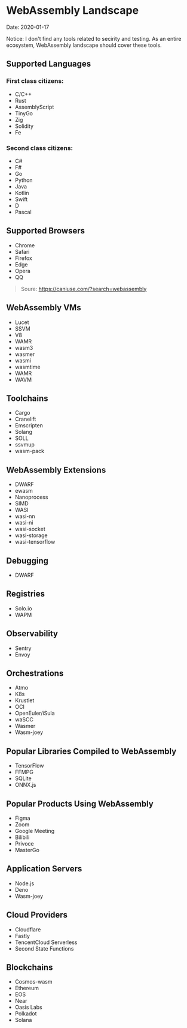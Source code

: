 # WebAssembly Landscape

Date: 2020-01-17

Notice: I don't find any tools related to secirity and testing. As an entire ecosystem, WebAssembly landscape should cover these tools.


## Supported Languages


### First class citizens:

* C/C++
* Rust 
* AssemblyScript
* TinyGo
* Zig
* Solidity
* Fe

### Second class citizens:

* C#
* F#
* Go
* Python
* Java
* Kotlin
* Swift
* D 
* Pascal


## Supported Browsers

* Chrome
* Safari
* Firefox
* Edge
* Opera
* QQ 

> Soure: https://caniuse.com/?search=webassembly 

## WebAssembly VMs
* Lucet
* SSVM
* V8
* WAMR
* wasm3
* wasmer
* wasmi
* wasmtime
* WAMR
* WAVM

## Toolchains
* Cargo
* Cranelift
* Emscripten
* Solang
* SOLL
* ssvmup
* wasm-pack

## WebAssembly Extensions

* DWARF
* ewasm
* Nanoprocess
* SIMD
* WASI
* wasi-nn
* wasi-ni
* wasi-socket
* wasi-storage
* wasi-tensorflow

## Debugging
* DWARF

## Registries
* Solo.io
* WAPM

## Observability
* Sentry
* Envoy

## Orchestrations
* Atmo
* K8s
* Krustlet
* OCI
* OpenEuler/iSula
* waSCC
* Wasmer
* Wasm-joey

## Popular Libraries Compiled to WebAssembly
* TensorFlow
* FFMPG
* SQLite
* ONNX.js

## Popular Products Using WebAssembly
* Figma
* Zoom
* Google Meeting
* Bilibili
* Privoce
* MasterGo

## Application Servers
* Node.js
* Deno
* Wasm-joey

## Cloud Providers
* Cloudflare
* Fastly
* TencentCloud Serverless
* Second State Functions

## Blockchains
* Cosmos-wasm
* Ethereum
* EOS
* Near
* Oasis Labs
* Polkadot 
* Solana

